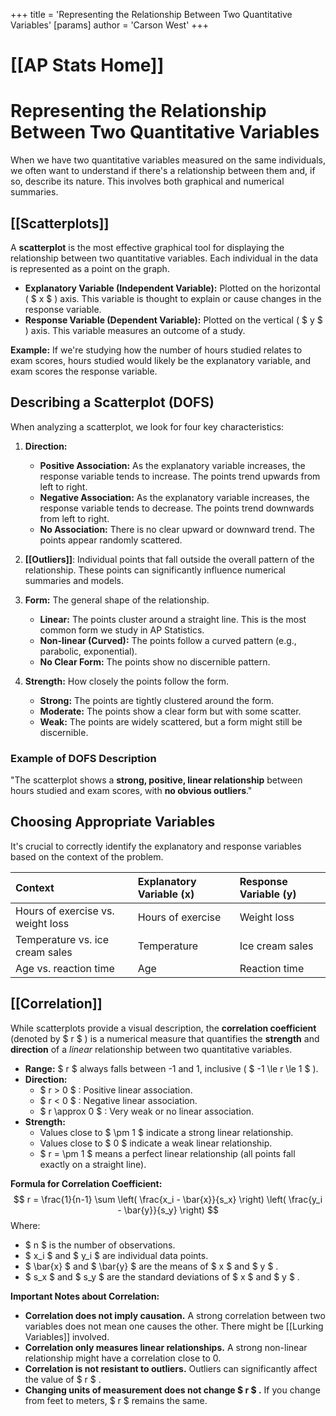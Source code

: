 +++
 title = 'Representing the Relationship Between Two Quantitative Variables'
[params]
	author = 'Carson West'
+++
# [[AP Stats Home]]
# Representing the Relationship Between Two Quantitative Variables

When we have two quantitative variables measured on the same individuals, we often want to understand if there's a relationship between them and, if so, describe its nature. This involves both graphical and numerical summaries.

## [[Scatterplots]]

A **scatterplot** is the most effective graphical tool for displaying the relationship between two quantitative variables. Each individual in the data is represented as a point on the graph.

*   **Explanatory Variable (Independent Variable):** Plotted on the horizontal ( $ x $ ) axis. This variable is thought to explain or cause changes in the response variable.
*   **Response Variable (Dependent Variable):** Plotted on the vertical ( $ y $ ) axis. This variable measures an outcome of a study.

**Example:** If we're studying how the number of hours studied relates to exam scores, hours studied would likely be the explanatory variable, and exam scores the response variable.

## Describing a Scatterplot (DOFS)

When analyzing a scatterplot, we look for four key characteristics:

1.  **Direction:**
    *   **Positive Association:** As the explanatory variable increases, the response variable tends to increase. The points trend upwards from left to right.
    *   **Negative Association:** As the explanatory variable increases, the response variable tends to decrease. The points trend downwards from left to right.
    *   **No Association:** There is no clear upward or downward trend. The points appear randomly scattered.

2.  **[[Outliers]]**: Individual points that fall outside the overall pattern of the relationship. These points can significantly influence numerical summaries and models.

3.  **Form:** The general shape of the relationship.
    *   **Linear:** The points cluster around a straight line. This is the most common form we study in AP Statistics.
    *   **Non-linear (Curved):** The points follow a curved pattern (e.g., parabolic, exponential).
    *   **No Clear Form:** The points show no discernible pattern.

4.  **Strength:** How closely the points follow the form.
    *   **Strong:** The points are tightly clustered around the form.
    *   **Moderate:** The points show a clear form but with some scatter.
    *   **Weak:** The points are widely scattered, but a form might still be discernible.

### Example of DOFS Description

"The scatterplot shows a **strong, positive, linear relationship** between hours studied and exam scores, with **no obvious outliers**."

## Choosing Appropriate Variables

It's crucial to correctly identify the explanatory and response variables based on the context of the problem.

| Context                 | Explanatory Variable (x) | Response Variable (y) |
| :---------------------- | :----------------------- | :-------------------- |
| Hours of exercise vs. weight loss | Hours of exercise        | Weight loss           |
| Temperature vs. ice cream sales | Temperature              | Ice cream sales       |
| Age vs. reaction time   | Age                      | Reaction time         |

## [[Correlation]]

While scatterplots provide a visual description, the **correlation coefficient** (denoted by  $ r $ ) is a numerical measure that quantifies the **strength** and **direction** of a *linear* relationship between two quantitative variables.

*   **Range:**  $ r $  always falls between -1 and 1, inclusive ( $ -1 \le r \le 1 $ ).
*   **Direction:**
    *    $ r > 0 $ : Positive linear association.
    *    $ r < 0 $ : Negative linear association.
    *    $ r \approx 0 $ : Very weak or no linear association.
*   **Strength:**
    *   Values close to  $ \pm 1 $  indicate a strong linear relationship.
    *   Values close to  $ 0 $  indicate a weak linear relationship.
    *    $ r = \pm 1 $  means a perfect linear relationship (all points fall exactly on a straight line).

**Formula for Correlation Coefficient:**
 $$  r = \frac{1}{n-1} \sum \left( \frac{x_i - \bar{x}}{s_x} \right) \left( \frac{y_i - \bar{y}}{s_y} \right)  $$  Where:
*    $ n $  is the number of observations.
*    $ x_i $  and  $ y_i $  are individual data points.
*    $ \bar{x} $  and  $ \bar{y} $  are the means of  $ x $  and  $ y $ .
*    $ s_x $  and  $ s_y $  are the standard deviations of  $ x $  and  $ y $ .

**Important Notes about Correlation:**
*   **Correlation does not imply causation.** A strong correlation between two variables does not mean one causes the other. There might be [[Lurking Variables]] involved.
*   **Correlation only measures linear relationships.** A strong non-linear relationship might have a correlation close to 0.
*   **Correlation is not resistant to outliers.** Outliers can significantly affect the value of  $ r $ .
*   **Changing units of measurement does not change  $ r $ .** If you change from feet to meters,  $ r $  remains the same.